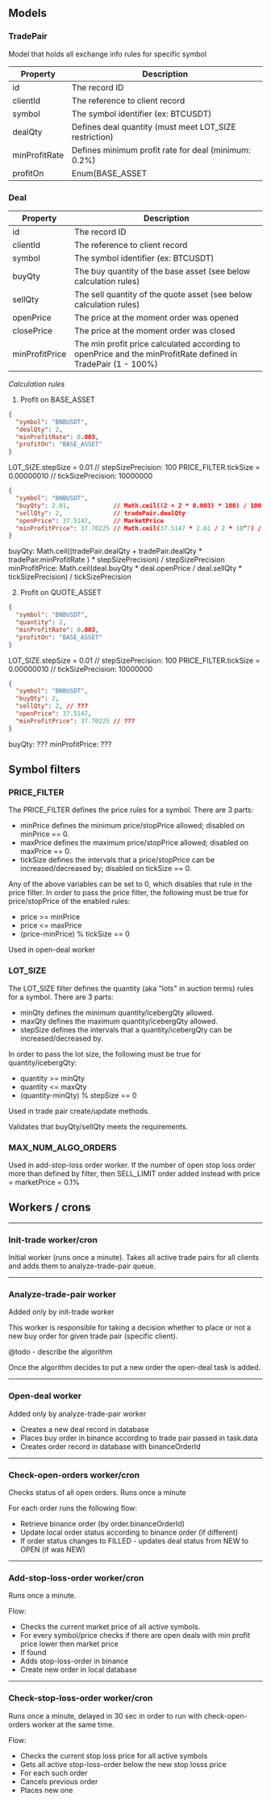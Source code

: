 ## Models

### TradePair

Model that holds all exchange info rules for specific symbol

Property      | Description
------------- | -----------------------------------------------------
id            | The record ID
clientId      | The reference to client record
symbol        | The symbol identifier (ex: BTCUSDT)
dealQty       | Defines deal quantity (must meet LOT_SIZE restriction)
minProfitRate | Defines minimum profit rate for deal (minimum: 0.2%)
profitOn      | Enum(BASE_ASSET|QUOTE_ASSET|BOTH)


### Deal

Property       | Description
-------------- | -----------------------------------------------------
id             | The record ID
clientId       | The reference to client record
symbol         | The symbol identifier (ex: BTCUSDT)
buyQty         | The buy quantity of the base asset (see below calculation rules) 
sellQty        | The sell quantity of the quote asset (see below calculation rules) 
openPrice      | The price at the moment order was opened
closePrice     | The price at the moment order was closed
minProfitPrice | The min profit price calculated according to openPrice and the minProfitRate defined in TradePair (1 - 100%)

*Calculation rules*

1. Profit on BASE_ASSET
 
```json
{
  "symbol": "BNBUSDT",
  "dealQty": 2,
  "minProfitRate": 0.003,
  "profitOn": "BASE_ASSET"
}
```

LOT_SIZE.stepSize = 0.01           // stepSizePrecision: 100
PRICE_FILTER.tickSize = 0.00000010 // tickSizePrecision: 10000000

```json
{
  "symbol": "BNBUSDT",
  "buyQty": 2.01,            // Math.ceil((2 + 2 * 0.003) * 100) / 100  
  "sellQty": 2,              // tradePair.dealQty
  "openPrice": 37.5147,      // MarketPrice
  "minProfitPrice": 37.70225 // Math.ceil(37.5147 * 2.01 / 2 * 10^7) / 10^7
}
```

buyQty:         Math.ceil((tradePair.dealQty + tradePair.dealQty * tradePair.minProfitRate ) * stepSizePrecision) / stepSizePrecision
minProfitPrice: Math.ceil(deal.buyQty * deal.openPrice / deal.sellQty * tickSizePrecision) / tickSizePrecision

2. Profit on QUOTE_ASSET
 
```json
{
  "symbol": "BNBUSDT",
  "quantity": 2,
  "minProfitRate": 0.003,
  "profitOn": "BASE_ASSET"
}
```

LOT_SIZE.stepSize = 0.01           // stepSizePrecision: 100
PRICE_FILTER.tickSize = 0.00000010 // tickSizePrecision: 10000000

```json
{
  "symbol": "BNBUSDT",
  "buyQty": 2,    
  "sellQty": 2, // ???
  "openPrice": 37.5147,
  "minProfitPrice": 37.70225 // ???
}
```

buyQty:         ???
minProfitPrice: ???


## Symbol filters

### PRICE_FILTER

The PRICE_FILTER defines the price rules for a symbol. There are 3 parts:

- minPrice defines the minimum price/stopPrice allowed; disabled on minPrice == 0.
- maxPrice defines the maximum price/stopPrice allowed; disabled on maxPrice == 0.
- tickSize defines the intervals that a price/stopPrice can be increased/decreased by; disabled on tickSize == 0.

Any of the above variables can be set to 0, which disables that rule in the price filter. In order to pass the price filter, the following must be true for price/stopPrice of the enabled rules:

- price >= minPrice
- price <= maxPrice
- (price-minPrice) % tickSize == 0

Used in open-deal worker


### LOT_SIZE

The LOT_SIZE filter defines the quantity (aka "lots" in auction terms) rules for a symbol. There are 3 parts:
    
- minQty defines the minimum quantity/icebergQty allowed.
- maxQty defines the maximum quantity/icebergQty allowed.
- stepSize defines the intervals that a quantity/icebergQty can be increased/decreased by.

In order to pass the lot size, the following must be true for quantity/icebergQty:
    
- quantity >= minQty
- quantity <= maxQty
- (quantity-minQty) % stepSize == 0

Used in trade pair create/update methods.

Validates that buyQty/sellQty meets the requirements.


### MAX_NUM_ALGO_ORDERS

Used in add-stop-loss order worker. 
If the number of open stop loss order more than defined by filter, then SELL_LIMIT order added instead with price = marketPrice = 0.1%



## Workers / crons

---

### Init-trade worker/cron

Initial worker (runs once a minute). Takes all active trade pairs for all clients and adds them to analyze-trade-pair queue.

---

### Analyze-trade-pair worker

Added only by init-trade worker

This worker is responsible for taking a decision whether to place or not a new buy order for given trade pair (specific client). 


@todo - describe the algorithm

Once the algorithm decides to put a new order the open-deal task is added. 

---

### Open-deal worker

Added only by analyze-trade-pair worker

- Creates a new deal record in database
- Places buy order in binance according to trade pair passed in task.data
- Creates order record in database with binanceOrderId

---

### Check-open-orders worker/cron

Checks status of all open orders. Runs once a minute

For each order runs the following flow:

- Retrieve binance order (by order.binanceOrderId)
- Update local order status according to binance order (if different)
- If order status changes to FILLED - updates deal status from NEW to OPEN (if was NEW)

---

### Add-stop-loss-order worker/cron

Runs once a minute.

Flow:

- Checks the current market price of all active symbols.
- For every symbol/price checks if there are open deals with min profit price lower then market price
- If found 
- Adds stop-loss-order in binance
- Create new order in local database

---

### Check-stop-loss-order worker/cron

Runs once a minute, delayed in 30 sec in order to run with check-open-orders worker at the same time.

Flow:

- Checks the current stop loss price for all active symbols
- Gets all active stop-loss-order below the new stop losss price
- For each such order
- Cancels previous order
- Places new one
